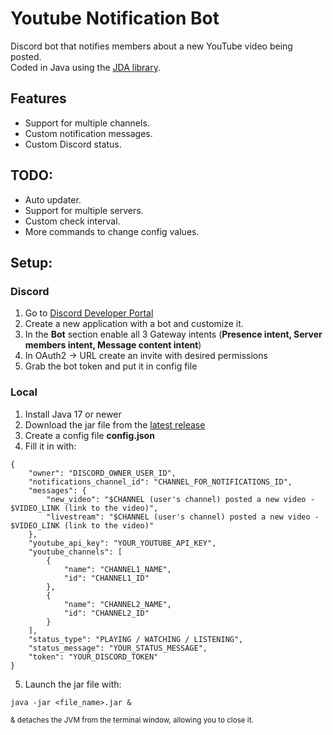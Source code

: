 # Youtube Notification Bot

Discord bot that notifies members about a new YouTube video being posted.<br>
Coded in Java using the [JDA library](https://github.com/discord-jda/JDA).

## Features
- Support for multiple channels.
- Custom notification messages.
- Custom Discord status.


## TODO:
- Auto updater.
- Support for multiple servers.
- Custom check interval.
- More commands to change config values.

## Setup:
### Discord
1. Go to [Discord Developer Portal](https://discord.com/developers/applications)
2. Create a new application with a bot and customize it.
3. In the **Bot** section enable all 3 Gateway intents (**Presence intent, Server members intent, Message content intent**)
4. In OAuth2 -> URL create an invite with desired permissions
5. Grab the bot token and put it in config file

### Local
1. Install Java 17 or newer
2. Download the jar file from the [latest release](https://github.com/myne145/Youtube-Notification-Bot-Discord/releases/latest)
3. Create a config file **config.json**
4. Fill it in with: 
```
{
    "owner": "DISCORD_OWNER_USER_ID",
    "notifications_channel_id": "CHANNEL_FOR_NOTIFICATIONS_ID",
    "messages": {
        "new_video": "$CHANNEL (user's channel) posted a new video - $VIDEO_LINK (link to the video)",
        "livestream": "$CHANNEL (user's channel) posted a new video - $VIDEO_LINK (link to the video)"
    },
    "youtube_api_key": "YOUR_YOUTUBE_API_KEY",
    "youtube_channels": [
        {
            "name": "CHANNEL1_NAME",
            "id": "CHANNEL1_ID"
        },
        {
            "name": "CHANNEL2_NAME",
            "id": "CHANNEL2_ID"
        }
    ],
    "status_type": "PLAYING / WATCHING / LISTENING",
    "status_message": "YOUR_STATUS_MESSAGE",
    "token": "YOUR_DISCORD_TOKEN"
}
```
5. Launch the jar file with:
```
java -jar <file_name>.jar &
```
<sup>& detaches the JVM from the terminal window, allowing you to close it.</sup>
